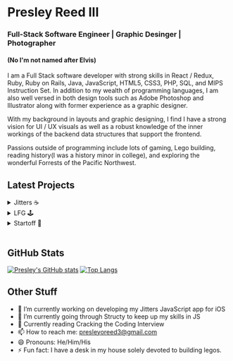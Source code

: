 # Presley Reed III
### Full-Stack Software Engineer | Graphic Desinger | Photographer
#### (No I'm not named after Elvis)

I am a Full Stack software developer with strong skills in React / Redux, Ruby, Ruby on Rails, Java, JavaScript, HTML5, CSS3, PHP, SQL, and MIPS Instruction Set. In addition to my wealth of programming languages, I am also well versed in both design tools such as Adobe Photoshop and Illustrator along with former experience as a graphic designer. 

With my background in layouts and graphic designing, I find I have a strong vision for UI / UX visuals as well as a robust knowledge of the inner workings of the backend data structures that support the frontend. 

Passions outside of programming include lots of gaming, Lego building, reading history(I was a history minor in college), and exploring the wonderful Forrests of the Pacific Northwest.

## Latest Projects
<details>
<summary>Jitters ☕️</summary>
<br>
Jitters is a JavaScipt project with the goal of monitoring ones caffeine consumption over the course of a single day. Set your daily limit and watch the waves rise as you move through the day.

- [Live Site](http://presleyoreed.com/jitters/)
- [GitHub](https://github.com/presleyoreed3/jitters)

</details>

<details>
<summary>LFG 🕹</summary>
<br>
A website built on the MERN Stack with a focus on making groups for sporting and gaming activities.

- [Live Site](http://lfg-mern.herokuapp.com)
- [GitHub](https://github.com/presleyoreed3/LFG)

</details>

<details>
<summary>Startoff 🏁</summary>
<br>
Startoff is a clone of the popular crowdfunding site Kickstarter. Written with Ruby on Rails in the backend and React/Redux on the frontend.

- [Live Site](https://start-off.herokuapp.com/#/)
- [GitHub](https://github.com/presleyoreed3/Startoff)

</details>
<br>

## GitHub Stats
[![Presley's GitHub stats](https://github-readme-stats.vercel.app/api?username=presleyoreed3&theme=vue-dark)](https://github.com/anuraghazra/github-readme-stats)
[![Top Langs](https://github-readme-stats.vercel.app/api/top-langs/?username=presleyoreed3&theme=vue-dark&layout=compact&exclude_repo=cohort-resources,Startoff)](https://github.com/anuraghazra/github-readme-stats)

## Other Stuff
- 🔭 I’m currently working on developing my Jitters JavaScript app for iOS
- 🌱 I’m currently going through Structy to keep up my skills in JS
- 📗 Currently reading Cracking the Coding Interview
- 📫 How to reach me: presleyoreed3@gmail.com
- 😄 Pronouns: He/Him/His
- ⚡ Fun fact: I have a desk in my house solely devoted to building legos.


